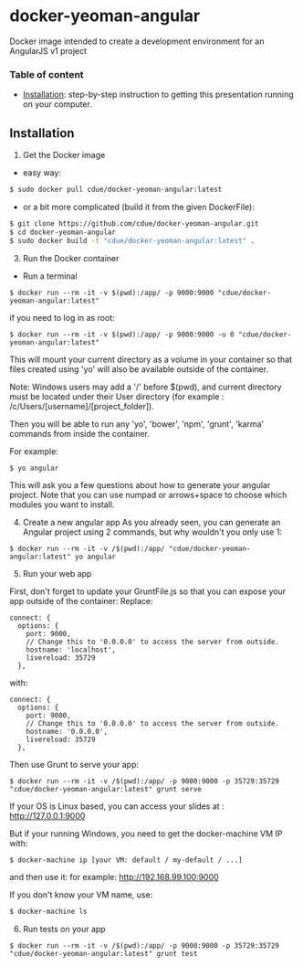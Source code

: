 # docker-yeoman-angular

Docker image intended to create a development environment for an AngularJS v1 project

### Table of content
- [Installation](#installation): step-by-step instruction to getting this presentation running on your computer.

## Installation

1. Get the Docker image
* easy way:
```sh
$ sudo docker pull cdue/docker-yeoman-angular:latest
```

* or a bit more complicated (build it from the given DockerFile):
```sh
$ git clone https://github.com/cdue/docker-yeoman-angular.git
$ cd docker-yeoman-angular
$ sudo docker build -t "cdue/docker-yeoman-angular:latest" .
```

3. Run the Docker container

* Run a terminal
```
$ docker run --rm -it -v $(pwd):/app/ -p 9000:9000 "cdue/docker-yeoman-angular:latest"
```
if you need to log in as root:
```
$ docker run --rm -it -v $(pwd):/app/ -p 9000:9000 -u 0 "cdue/docker-yeoman-angular:latest"
```

This will mount your current directory as a volume in your container so that files created using 'yo' will also be available outside of the container.

Note: Windows users may add a '/' before $(pwd), and current directory must be located under their User directory (for example : /c/Users/[username]/[project_folder]).

Then you will be able to run any 'yo', 'bower', 'npm', 'grunt', 'karma' commands from inside the container.

For example:
```
$ yo angular
```
This will ask you a few questions about how to generate your angular project.
Note that you can use numpad or arrows+space to choose which modules you want to install.

4. Create a new angular app
As you already seen, you can generate an Angular project using 2 commands, but why wouldn't you only use 1:
```
$ docker run --rm -it -v /$(pwd):/app/ "cdue/docker-yeoman-angular:latest" yo angular
```

5. Run your web app

First, don't forget to update your GruntFile.js so that you can expose your app outside of the container:
Replace:
```
connect: {
  options: {
    port: 9000,
    // Change this to '0.0.0.0' to access the server from outside.
    hostname: 'localhost',
    livereload: 35729
  },
```
with:
```
connect: {
  options: {
    port: 9000,
    // Change this to '0.0.0.0' to access the server from outside.
    hostname: '0.0.0.0',
    livereload: 35729
  },
```

Then use Grunt to serve your app:
```
$ docker run --rm -it -v /$(pwd):/app/ -p 9000:9000 -p 35729:35729 "cdue/docker-yeoman-angular:latest" grunt serve
```


If your OS is Linux based, you can access your slides at :
http://127.0.0.1:9000

But if your running Windows, you need to get the docker-machine VM IP with:
```sh
$ docker-machine ip [your VM: default / my-default / ...]
```
and then use it:
for example:
http://192.168.99.100:9000

If you don't know your VM name, use:
```sh
$ docker-machine ls
```

6. Run tests on your app
```
$ docker run --rm -it -v /$(pwd):/app/ -p 9000:9000 -p 35729:35729 "cdue/docker-yeoman-angular:latest" grunt test
```
